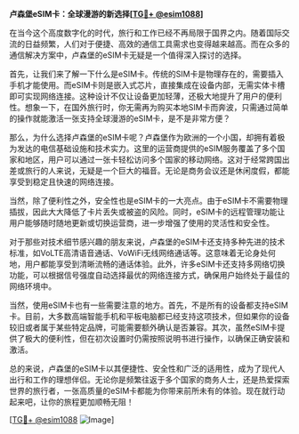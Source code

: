 **卢森堡eSIM卡：全球漫游的新选择[[TG💪+ @esim1088](https://t.me/s/esim1088)]**

在当今这个高度数字化的时代，旅行和工作已经不再局限于国界之内。随着国际交流的日益频繁，人们对于便捷、高效的通信工具需求也变得越来越高。而在众多的通信解决方案中，卢森堡的eSIM卡无疑是一个值得深入探讨的选择。

首先，让我们来了解一下什么是eSIM卡。传统的SIM卡是物理存在的，需要插入手机才能使用。而eSIM卡则是嵌入式芯片，直接集成在设备内部，无需实体卡槽即可实现网络连接。这种设计不仅让设备更加轻薄，还极大地提升了用户的便利性。想象一下，在国外旅行时，你无需再为购买本地SIM卡而奔波，只需通过简单的操作就能激活一张支持全球漫游的eSIM卡，是不是非常方便？

那么，为什么选择卢森堡的eSIM卡呢？卢森堡作为欧洲的一个小国，却拥有着极为发达的电信基础设施和技术实力。这里的运营商提供的eSIM服务覆盖了多个国家和地区，用户可以通过一张卡轻松访问多个国家的移动网络。这对于经常跨国出差或旅行的人来说，无疑是一个巨大的福音。无论是商务会议还是休闲度假，都能享受到稳定且快速的网络连接。

当然，除了便利性之外，安全性也是eSIM卡的一大亮点。由于eSIM卡不需要物理插拔，因此大大降低了卡片丢失或被盗的风险。同时，eSIM卡的远程管理功能让用户能够随时随地更新或切换运营商，进一步增强了使用的灵活性和安全性。

对于那些对技术细节感兴趣的朋友来说，卢森堡的eSIM卡还支持多种先进的技术标准，如VoLTE高清语音通话、VoWiFi无线网络通话等。这意味着无论身处何地，用户都能享受到清晰流畅的通话体验。此外，许多eSIM卡还支持多网络切换功能，可以根据信号强度自动选择最优的网络连接方式，确保用户始终处于最佳的网络环境中。

当然，使用eSIM卡也有一些需要注意的地方。首先，不是所有的设备都支持eSIM卡。目前，大多数高端智能手机和平板电脑都已经支持这项技术，但如果你的设备较旧或者属于某些特定品牌，可能需要额外确认是否兼容。其次，虽然eSIM卡提供了极大的便利性，但在初次设置时仍需按照说明书进行操作，以确保正确安装和激活。

总的来说，卢森堡的eSIM卡以其便捷性、安全性和广泛的适用性，成为了现代人出行和工作的理想伴侣。无论你是频繁往返于多个国家的商务人士，还是热爱探索世界的旅行者，一张高质量的eSIM卡都能为你带来前所未有的体验。现在就行动起来吧，让你的旅程更加顺畅无阻！

[[TG💪+ @esim1088](https://t.me/s/esim1088) ![Image](https://i.postimg.cc/4NQfJmqS/Snipaste-2025-05-13-00-14-12.png)]